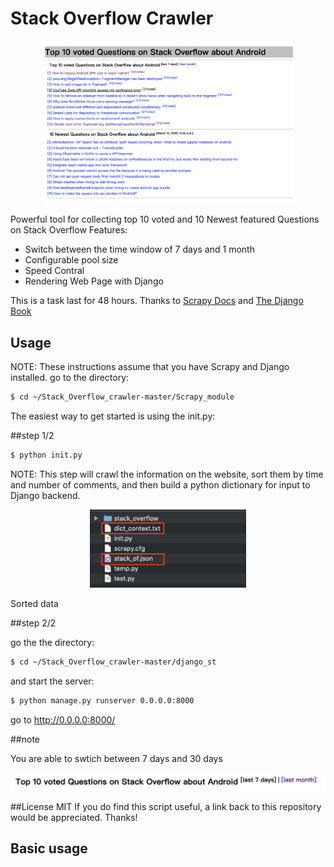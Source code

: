 # Stack Overflow Crawler

<p align="center">
  <a href="https://stackoverflow.com/questions/tagged/android?tab=newest&page=50&pagesize=50">
    <img src='/imgs/Pasted Graphic 9.png' width="400"/>
  </a>
</p>




Powerful tool for collecting top 10 voted and 10 Newest featured Questions on Stack Overflow
Features:

 * Switch between the time window of 7 days and 1 month
 * Configurable pool size
 * Speed Contral
 * Rendering Web Page with Django

This is a task last for 48 hours.
Thanks to [Scrapy Docs](https://docs.scrapy.org/en/latest/) and [The Django Book](http://djangobook.py3k.cn/2.0/)

## Usage
NOTE: These instructions assume that you have Scrapy and Django installed.
go to the directory:

```sh
$ cd ~/Stack_Overflow_crawler-master/Scrapy_module
```
The easiest way to get started is using the init.py:

##step 1/2

```sh
$ python init.py
```
NOTE: This step will crawl the information on the website, sort them by time and number of comments, and then build a python dictionary for input to Django backend.



<p align="center">
  <a href="https://stackoverflow.com/questions/tagged/android?tab=newest&page=50&pagesize=50">
    <img src='/imgs/result1.png' width="250"/>
  </a>
</p>
Sorted data


##step 2/2

go the the directory:
```sh
$ cd ~/Stack_Overflow_crawler-master/django_st
```
and start the server:

```sh
$ python manage.py runserver 0.0.0.0:8000
```
go to http://0.0.0.0:8000/

##note

You are able to swtich between 7 days and 30 days

<p align="center">
  <a href="https://stackoverflow.com/questions/tagged/android?tab=newest&page=50&pagesize=50">
    <img src='/imgs/Pasted Graphic 11.png' width="600"/>
  </a>
</p>


##License
MIT
If you do find this script useful, a link back to this repository would be appreciated. Thanks!
## Basic usage
